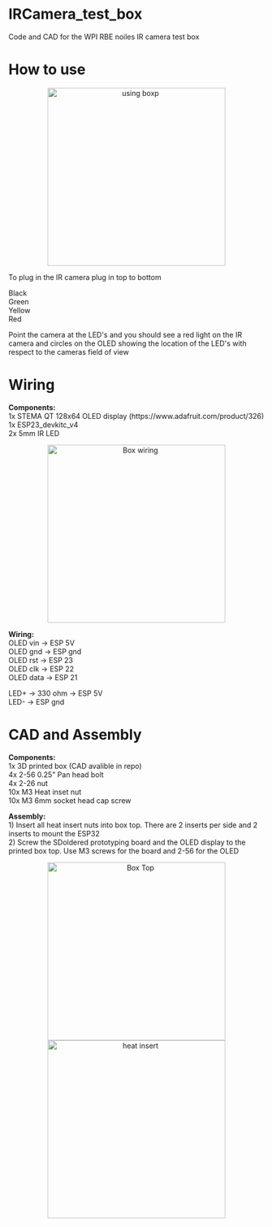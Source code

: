 # IRCamera_test_box
Code and CAD for the WPI RBE noiles IR camera test box

# How to use


<p align="center">
  <img src="IRCamera_tester_box_cad/use.png" width="350" alt="using boxp">
</p>


To plug in the IR camera plug in top to bottom

<p>
  Black<br>
  Green<br>
  Yellow<br>
  Red<br>
</p>

<p>
  
  Point the camera at the LED's and you should see a red light on the IR camera and circles on the OLED showing the location of the LED's with respect to the cameras field of view
  
  </p>

# Wiring

<p>
  <b>Components:</b><br>
  1x STEMA QT 128x64 OLED display (https://www.adafruit.com/product/326)<br>
  1x ESP23_devkitc_v4 <br>
  2x 5mm IR LED<br>
</p>

<p align="center">
  <img src="IRCamera_tester_box_cad/wiring.png" width="350" alt="Box wiring">
</p>

<p>
  <b>Wiring:</b><br>
  OLED vin -> ESP 5V<br>
  OLED gnd -> ESP gnd<br>
  OLED rst -> ESP 23<br>
  OLED clk -> ESP 22<br>
  OLED data -> ESP 21<br>
  
  LED+ -> 330 ohm -> ESP 5V<br>
  LED- -> ESP gnd<br>
  
  
</p>

# CAD and Assembly
<p>
  <b>Components:</b> <br>
  1x 3D printed box (CAD avalible in repo) <br>
  4x 2-56 0.25" Pan head bolt <br>
  4x 2-26 nut <br>
  10x M3 Heat inset nut <br>
  10x M3 6mm socket head cap screw <br>
</p>

<p>
  <b> Assembly:</b><br>
  1) Insert all heat insert nuts into box top. There are 2 inserts per side and 2 inserts to mount the ESP32<br>
  2) Screw the SDoldered prototyping board and the OLED display to the printed box top. Use M3 screws for the board and 2-56 for the OLED <br>
</p>
<p align="center">
  <img src="IRCamera_tester_box_cad/top.png" width="350" alt="Box Top"><br>
  <img src="IRCamera_tester_box_cad/heat_insert.png" width="350" alt="heat insert">
</p>


